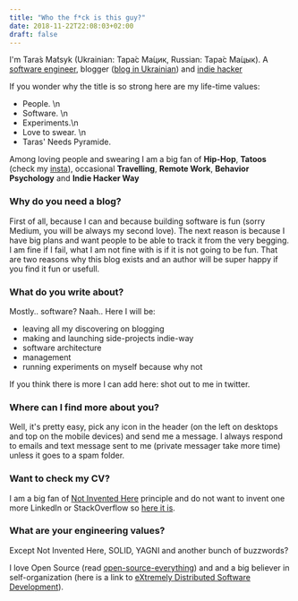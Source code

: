 ```yaml
---
title: "Who the f*ck is this guy?"
date: 2018-11-22T22:08:03+02:00
draft: false
---
```


I'm Tarа́s Mа́tsyk (Ukrainian: Тара́с Ма́цик, Russian: Тара́с Ма́цык).
A [software engineer](https://stackoverflow.com/users/3727348/taras-matsyk), blogger ([blog in Ukrainian](http://ua.tarasmatsyk.com)) and [indie hacker](https://www.indiehackers.com/tamatsyk)

If you wonder why the title is so strong here are my life-time values:

- People. \n
- Software. \n
- Experiments.\n
- Love to swear. \n
- Taras' Needs Pyramide.

Among loving people and swearing I am a big fan of **Hip-Hop**, **Tatoos** (check my [insta](https://www.instagram.com/tarasmatsyk/)), occasional **Travelling**, **Remote Work**, **Behavior Psychology** and **Indie Hacker Way**

### Why do you need a blog?

First of all, because I can and because building software is fun (sorry Medium, you will be always my second love).
The next reason is because I have big plans and want people to be able to track it from the very begging. I am fine if I fail, what I am not fine with is if it is not going to be fun.
That are two reasons why this blog exists and an author will be super happy if you find it fun or usefull. 

### What do you write about?

Mostly.. software? Naah..
Here I will be:

- leaving all my discovering on blogging
- making and launching side-projects indie-way
- software architecture
- management
- running experiments on myself because why not

If you think there is more I can add here: shot out to me in twitter.


### Where can I find more about you?
Well, it's pretty easy, pick any icon in the header (on the left on desktops and top on the mobile devices)
and send me a message. I always respond to emails and text message sent to me (private messager take more time) unless it goes to a spam folder.

### Want to check my CV?

I am a big fan of [Not Invented Here](https://en.wikipedia.org/wiki/Not_invented_here) principle and do not want to invent one more LinkedIn or StackOverflow so [here it is](https://stackoverflow.com/cv/taras-matsyk).

### What are your engineering values?

Except Not Invented Here, SOLID, YAGNI and another bunch of buzzwords?

I love Open Source (read [open-source-everything](http://tom.preston-werner.com/2011/11/22/open-source-everything.html)) and and a big believer in self-organization (here is a link to [eXtremely Distributed Software Development](https://www.xdsd.org/)).



